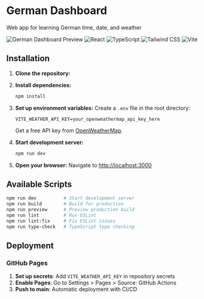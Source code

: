 # German Dashboard

Web app for learning German time, date, and weather

![German Dashboard Preview](https://img.shields.io/badge/Status-Production%20Ready-brightgreen)
![React](https://img.shields.io/badge/React-18.2.0-blue)
![TypeScript](https://img.shields.io/badge/TypeScript-5.2.2-blue)
![Tailwind CSS](https://img.shields.io/badge/Tailwind%20CSS-3.3.5-38B2AC)
![Vite](https://img.shields.io/badge/Vite-5.0.0-646CFF)

## Installation

1. **Clone the repository:**
2. **Install dependencies:**

   ```bash
   npm install
   ```

3. **Set up environment variables:**
   Create a `.env` file in the root directory:

   ```env
   VITE_WEATHER_API_KEY=your_openweathermap_api_key_here
   ```

   Get a free API key from [OpenWeatherMap](https://openweathermap.org/api).

4. **Start development server:**

   ```bash
   npm run dev
   ```

5. **Open your browser:**
   Navigate to [http://localhost:3000](http://localhost:3000)

## Available Scripts

```bash
npm run dev          # Start development server
npm run build        # Build for production
npm run preview      # Preview production build
npm run lint         # Run ESLint
npm run lint:fix     # Fix ESLint issues
npm run type-check   # TypeScript type checking
```

## Deployment

### GitHub Pages

1. **Set up secrets**: Add `VITE_WEATHER_API_KEY` in repository secrets
2. **Enable Pages**: Go to Settings > Pages > Source: GitHub Actions
3. **Push to main**: Automatic deployment with CI/CD
